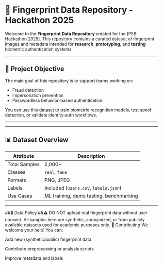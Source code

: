 # 🧠 Fingerprint Data Repository - Hackathon 2025

Welcome to the **Fingerprint Data Repository** created for the [PSB Hackathon 2025]. This repository contains a curated dataset of fingerprint images and metadata intended for **research**, **prototyping**, and **testing** biometric authentication systems.

---

## 📌 Project Objective

The main goal of this repository is to support teams working on:

- Fraud detection  
- Impersonation prevention  
- Passwordless behavior-based authentication  

You can use this dataset to train biometric recognition models, test spoof detection, or validate identity-auth workflows.

---


---

## 📊 Dataset Overview

| Attribute        | Description                                  |
|------------------|----------------------------------------------|
| Total Samples    | 2,000+                                       |
| Classes          | `real`, `fake`                               |
| Formats          | PNG, JPEG                                    |
| Labels           | Included (`users.csv`, `labels.json`)        |
| Use Cases        | ML training, demo testing, benchmarking      |

---

##🔒 Data Policy
##⚠️ DO NOT upload real fingerprint data without user consent.
All samples here are synthetic, anonymized, or from publicly available datasets used for academic purposes only.
🤝 Contributing
We welcome your help! You can:

Add new (synthetic/public) fingerprint data

Contribute preprocessing or analysis scripts

Improve metadata and labels
